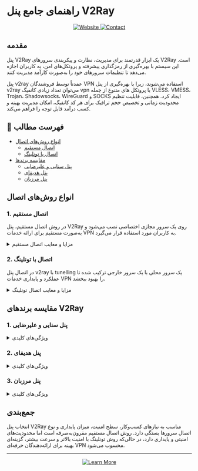 # راهنمای جامع پنل V2Ray

<div align="center">
  <a href="https://v2raytor.com">
    <img src="https://img.shields.io/badge/Website-v2raytor.com-blue?style=for-the-badge" alt="Website">
  </a>
  <a href="https://v2raytor.com/contact">
    <img src="https://img.shields.io/badge/Contact-Support-green?style=for-the-badge" alt="Contact">
  </a>
</div>

## مقدمه

پنل V2Ray یک ابزار قدرتمند برای مدیریت، نظارت و پیکربندی سرورهای V2Ray است. این سیستم با بهره‌گیری از رمزگذاری پیشرفته و پروتکل‌های امن، به کاربران اجازه می‌دهد تا تنظیمات سرورهای خود را به‌صورت کارآمد مدیریت کنند.

پنل v2ray عمدتاً توسط فروشندگان VPN استفاده می‌شوند، زیرا با بهره‌گیری از پنل v2ray می‌توان تعداد زیادی کانفیگ vpn با پروتکل‌ های متنوع از جمله VLESS، VMESS، Trojan، Shadowsocks، WireGuard و SOCKS ایجاد کرد. همچنین، قابلیت تنظیم محدودیت زمانی و تخصیص حجم ترافیک برای هر کد کانفیگ‌، امکان مدیریت بهینه و کسب درآمد قابل توجه را فراهم می‌کند.

## 📑 فهرست مطالب

- [انواع روش‌های اتصال](#انواع-روشهای-اتصال)
  - [اتصال مستقیم](#1-اتصال-مستقیم)
  - [اتصال با تونلینگ](#2-اتصال-با-تونلینگ)
- [مقایسه برندها](#مقایسه-برندهای-v2ray)
  - [پنل سنایی و علیرضایی](#1-پنل-سنایی-و-علیرضایی)
  - [پنل هدیفای](#2-پنل-هدیفای)
  - [پنل مرزبان](#3-پنل-مرزبان)

## انواع روش‌های اتصال

### 1. اتصال مستقیم

در روش اتصال مستقیم، پنل V2Ray روی یک سرور مجازی اختصاصی نصب می‌شود و به‌صورت مستقیم برای ارائه خدمات VPN به کاربران مورد استفاده قرار می‌گیرد.

<details>
<summary>مزایا و معایب اتصال مستقیم</summary>

| مزایا | معایب |
|-------|--------|
| هزینه‌های پایین‌تر | احتمال انسداد سریع‌تر IP سرور |
| پشتیبانی تا 20 کانفیگ VPN | پایداری کم |
| ترافیک نامحدود | امنیت پایین‌تر |
|  | عدم اتصال با برخی اپراتورها |

</details>

### 2. اتصال با تونلینگ

در اتصال پنل v2ray با tunelling یک سرور محلی با یک سرور خارجی ترکیب شده تا عملکرد و پایداری خدمات VPN را بهبود ببخشد.

<details>
<summary>مزایا و معایب اتصال تونلینگ</summary>

| مزایا | معایب |
|-------|--------|
| IP خارجی غیرقابل مسدود | هزینه‌ بالاتر |
| سرعت بالا و بهینه | پیچیدگی تنظیمات |
| سازگاری با تمام اپراتورها | نیاز به دانش فنی |
| جلوگیری از نشت DNS | سرعت وابسته به سرور داخلی |
| تعداد کانفیگ بیشتر | چالش تأمین سرور داخلی |
| امنیت و رمزگذاری قوی | |

</details>

## مقایسه برندهای V2Ray

### 1. پنل سنایی و علیرضایی

<details>
<summary>ویژگی‌های کلیدی</summary>

- پشتیبانی از پروتکل‌های XTLS (RPRX-Direct, Vision, REALITY)
- آمار ترافیک و محدودیت‌های زمانی
- قالب‌های پیکربندی قابل تنظیم
- پشتیبانی HTTPS و SSL
- به‌روزرسانی‌های منظم

</details>

### 2. پنل هدیفای

<details>
<summary>ویژگی‌های کلیدی</summary>

- پیکربندی خودکار CDN IP
- مدیریت چند ادمین
- پنل SingBox با مدیریت کاربر
- محدودیت زمان و ترافیک
- صفحات اختصاصی کاربران

</details>

### 3. پنل مرزبان

<details>
<summary>ویژگی‌های کلیدی</summary>

- لینک اشتراک سازگار با V2ray
- تولید QR code
- نظارت سیستم و آمار
- پشتیبانی TLS و REALITY
- ربات تلگرام یکپارچه
- رابط CLI
- چندزبانه

</details>

## جمع‌بندی

انتخاب پنل V2Ray مناسب به نیازهای کسب‌وکار، سطح امنیت، میزان پایداری و نوع اتصال سرورها بستگی دارد. روش اتصال مستقیم مقرون‌به‌صرفه است اما محدودیت‌های امنیتی و پایداری دارد، در حالی‌که روش تونلینگ با امنیت بالاتر و سرعت بیشتر، گزینه‌ای بهینه برای ارائه‌دهندگان حرفه‌ای VPN محسوب می‌شود.

---
<div align="center">
  <a href="https://v2raytor.com">
    <img src="https://img.shields.io/badge/Learn_More-v2raytor.com-blue?style=for-the-badge" alt="Learn More">
  </a>
</div>
